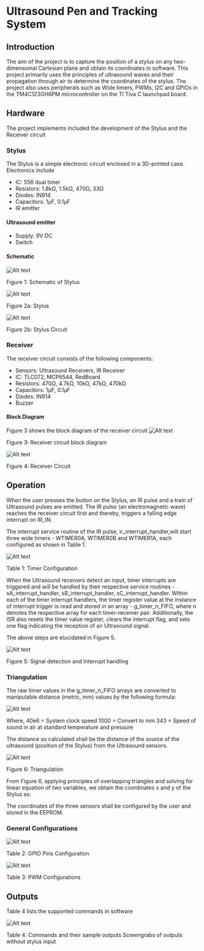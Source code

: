 # Ultrasound Pen and Tracking System

## Introduction
The aim of the project is to capture the position of a stylus on any two-dimensional Cartesian plane and obtain its coordinates in software. This project primarily uses the principles of ultrasound waves and their propagation through air to determine the coordinates of the stylus. The project also uses peripherals such as Wide timers, PWMs, I2C and GPIOs in the TM4C123GH6PM microcontroller on the TI Tiva C launchpad board.

## Hardware
The project implements included the development of the Stylus and the Receiver circuit
### Stylus
The Stylus is a simple electronic circuit enclosed in a 3D-printed case. Electronics include
* IC: 556 dual timer
* Resistors: 1.8kΩ, 1.5kΩ, 470Ω, 33Ω
* Diodes: IN914
* Capacitors: 1µF, 0.1µF
* IR emitter
#### Ultrasound emitter
* Supply: 9V DC
* Switch

#### Schematic
![Alt text](README_Images/image15.png?raw=true "")

Figure 1: Schematic of Stylus

![Alt text](README_Images/image5.png?raw=true "")

Figure 2a: Stylus

![Alt text](README_Images/image12.png?raw=true "")

Figure 2b: Stylus Circuit

### Receiver
The receiver circuit consists of the following components:
* Sensors: Ultrasound Receivers, IR Receiver
* IC: TLC072, MCP6544, RedBoard
* Resistors: 470Ω, 4.7kΩ, 10kΩ, 47kΩ, 470kΩ
* Capacitors: 1µF, 0.1µF
* Diodes: IN914
* Buzzer

#### Block Diagram
Figure 3 shows the block diagram of the receiver circuit
![Alt text](README_Images/image13.jpg?raw=true "")

Figure 3: Receiver circuit block diagram

![Alt text](README_Images/image2.png?raw=true "")

Figure 4: Receiver Circuit

## Operation
When the user presses the button on the Stylus, an IR pulse and a train of Ultrasound pulses are emitted. The IR pulse (an electromagnetic wave) reaches the receiver circuit first and thereby, triggers a falling edge interrupt on IR_IN.

The interrupt service routine of the IR pulse, ir_interrupt_handler,will start three wide timers - WTIMER0A, WTIMER0B and WTIMER1A, each configured as shown in Table 1.

![Alt text](README_Images/table1.png?raw=true "")

Table 1: Timer Configuration

When the Ultrasound receivers detect an input, timer interrupts are triggered and will be handled by their respective service routines - sA_interrupt_handler, sB_interrupt_handler, sC_interrupt_handler. Within each of the timer interrupt handlers, the timer register value at the instance of interrupt trigger is read and stored in an array - g_timer_n_FIFO, where n denotes the respective array for each timer-receiver pair. Additionally, the ISR also resets the timer value register, clears the interrupt flag, and sets one flag indicating the reception of an Ultrasound signal.

The above steps are elucidated in Figure 5.

![Alt text](README_Images/image3.jpg?raw=true "")

Figure 5: Signal detection and Interrupt handling

### Triangulation
The raw timer values in the g_timer_n_FIFO arrays are converted to manipulable distance (metric, mm) values by the following formula:

![Alt text](README_Images/image17.png?raw=true "")

Where,
40e6 = System clock speed
1000 = Convert to mm
343 = Speed of sound in air at standard temperature and pressure

The distance so calculated shall be the distance of the source of the ultrasound (position of the Stylus) from the Ultrasound sensors.

![Alt text](README_Images/image9.jpg?raw=true "")

Figure 6: Triangulation

From Figure 6, applying principles of overlapping triangles and solving for linear equation of two variables, we obtain the coordinates x and y of the Stylus as:

The coordinates of the three sensors shall be configured by the user and stored in the EEPROM.

### General Configurations
![Alt text](README_Images/table2.png?raw=true "")

Table 2: GPIO Pins Configuration

![Alt text](README_Images/table3.png?raw=true "")

Table 3: PWM Configurations

## Outputs
Table 4 lists the supported commands in software

![Alt text](README_Images/table4.png?raw=true "")

Table 4: Commands and their sample outputs
Screengrabs of outputs without stylus input
